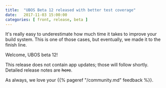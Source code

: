 ```yaml
---
title:  "UBOS Beta 12 released with better test coverage"
date:   2017-11-03 15:00:00
categories: [ front, release, beta ]
---
```


It's really easy to underestimate how much time it takes to improve your build system.
This is one of those cases, but eventually, we made it to the finish line.

Welcome, UBOS beta 12!

This release does not contain app updates; those will follow shortly. Detailed release
notes are ~~here~~.

As always, we love your {{% pageref "/community.md" feedback %}}.
